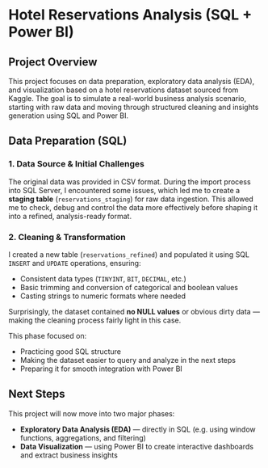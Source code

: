 # Hotel Reservations Analysis (SQL + Power BI)

## Project Overview

This project focuses on data preparation, exploratory data analysis (EDA), and visualization based on a hotel reservations dataset sourced from Kaggle. The goal is to simulate a real-world business analysis scenario, starting with raw data and moving through structured cleaning and insights generation using SQL and Power BI.


## Data Preparation (SQL)

### 1. Data Source & Initial Challenges

The original data was provided in CSV format. During the import process into SQL Server, I encountered some issues, which led me to create a **staging table** (`reservations_staging`) for raw data ingestion. This allowed me to check, debug and control the data more effectively before shaping it into a refined, analysis-ready format.

### 2. Cleaning & Transformation

I created a new table (`reservations_refined`) and populated it using SQL `INSERT` and `UPDATE` operations, ensuring:
- Consistent data types (`TINYINT`, `BIT`, `DECIMAL`, etc.)
- Basic trimming and conversion of categorical and boolean values
- Casting strings to numeric formats where needed

Surprisingly, the dataset contained **no NULL values** or obvious dirty data — making the cleaning process fairly light in this case.

This phase focused on:
- Practicing good SQL structure
- Making the dataset easier to query and analyze in the next steps
- Preparing it for smooth integration with Power BI


## Next Steps

This project will now move into two major phases:

- **Exploratory Data Analysis (EDA)** — directly in SQL (e.g. using window functions, aggregations, and filtering)
- **Data Visualization** — using Power BI to create interactive dashboards and extract business insights